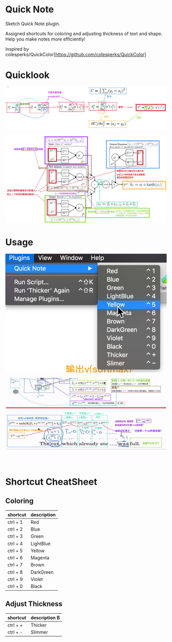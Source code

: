 # Quick Note

Sketch Quick Note plugin.

Assigned shortcuts for coloring and adjusting thickness of text and shape. Help you make notes more efficiently!

Inspired by colesperks/QuickColor[https://github.com/colesperks/QuickColor]

# Quicklook

![](source/2018-04-03-22-04-32.png)

![](source/2018-04-03-22-05-15.png)


# Usage
![](source/2018-03-14-01-26-08.png)

![](source/1.gif)

# Shortcut CheatSheet

## Coloring

| shortcut | description |
| -------- | ----------- |
| ctrl + 1 | Red         |
| ctrl + 2 | Blue        |
| ctrl + 3 | Green       |
| ctrl + 4 | LightBlue   |
| ctrl + 5 | Yellow      |
| ctrl + 6 | Magenta     |
| ctrl + 7 | Brown       |
| ctrl + 8 | DarkGreen   |
| ctrl + 9 | Violet      |
| ctrl + 0 | Black       |

## Adjust Thickness

| shortcut | description B |
| -------- | ------------- |
| ctrl + + | Thicker       |
| ctrl + - | Slimmer       |
